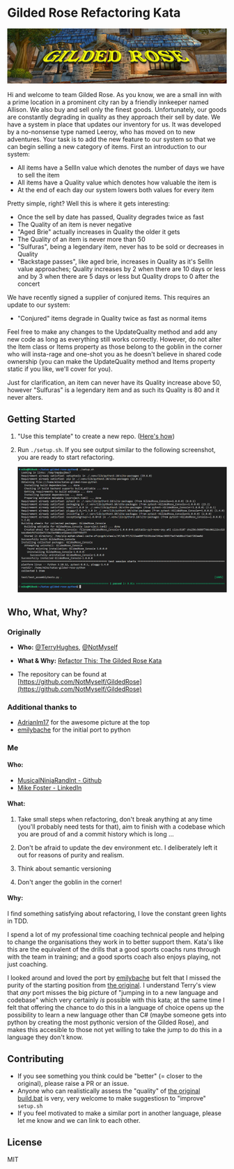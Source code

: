 # Gilded Rose Refactoring Kata

![Gilded Rose](./img/Gilded_Rose.jpg)

Hi and welcome to team Gilded Rose. As you know, we are a small inn with a 
prime location in a prominent city ran by a friendly innkeeper named 
Allison. We also buy and sell only the finest goods. Unfortunately, our 
goods are constantly degrading in quality as they approach their sell by 
date. We have a system in place that updates our inventory for us. It was 
developed by a no-nonsense type named Leeroy, who has moved on to new 
adventures. Your task is to add the new feature to our system so that we 
can begin selling a new category of items. First an introduction to our 
system:

- All items have a SellIn value which denotes the number of days we have 
to sell the item
- All items have a Quality value which denotes how valuable the item is
- At the end of each day our system lowers both values for every item

Pretty simple, right? Well this is where it gets interesting:

- Once the sell by date has passed, Quality degrades twice as fast
- The Quality of an item is never negative
- "Aged Brie" actually increases in Quality the older it gets
- The Quality of an item is never more than 50
- "Sulfuras", being a legendary item, never has to be sold or decreases 
in Quality
- "Backstage passes", like aged brie, increases in Quality as it's SellIn 
value approaches; Quality increases by 2 when there are 10 days or less 
and by 3 when there are 5 days or less but Quality drops to 0 after the 
concert

We have recently signed a supplier of conjured items. This requires an 
update to our system:

- "Conjured" items degrade in Quality twice as fast as normal items

Feel free to make any changes to the UpdateQuality method and add any 
new code as long as everything still works correctly. However, do not 
alter the Item class or Items property as those belong to the goblin 
in the corner who will insta-rage and one-shot you as he doesn't 
believe in shared code ownership (you can make the UpdateQuality 
method and Items property static if you like, we'll cover for you).

Just for clarification, an item can never have its Quality increase 
above 50, however "Sulfuras" is a legendary item and as such its 
Quality is 80 and it never alters.

## Getting Started

1. "Use this template" to create a new repo. ([Here's how](https://docs.github.com/en/repositories/creating-and-managing-repositories/creating-a-repository-from-a-template#creating-a-repository-from-a-template))
1. Run `./setup.sh`. If you see  output similar to the following screenshot, you are ready to  start refactoring.

    ![Screenshot of Setup Output](img/setup_output.png "Good Setup Output")

## Who, What, Why?

### Originally

- **Who:** [@TerryHughes](https://twitter.com/TerryHughes), [@NotMyself](https://twitter.com/NotMyself)

- **What & Why:** [Refactor This: The Gilded Rose Kata](http://iamnotmyself.com/2011/02/13/refactor-this-the-gilded-rose-kata/)

- The repository can be found at [https://github.com/NotMyself/GildedRose](https://github.com/NotMyself/GildedRose)

### Additional thanks to

- [Adrianlm17](https://github.com/Adrianlm17) for the awesome picture at the top
- [emilybache](https://github.com/emilybache) for the initial port to python

### Me

#### Who:
- [MusicalNinjaRandInt - Github](https://github.com/MusicalNinjaRandInt/MusicalNinjaRandInt)
- [Mike Foster - LinkedIn](https://www.linkedin.com/in/mjfoster/)

#### What:

1. Take small steps when refactoring, don't break anything at any time (you'll probably need tests for that), aim to finish with a codebase which you are proud of and a commit history which is long ...

1. Don't be afraid to update the dev environment etc. I deliberately left it out for reasons of purity and realism.

1. Think about semantic versioning

1. Don't anger the goblin in the corner!

#### Why:

I find something satisfying about refactoring, I love the constant green lights in TDD.

I spend a lot of my professional time coaching technical people and helping to change the organisations they work in to better support them. Kata's like this are the equivalent of the drills that a good sports coachs runs through with the team in training; and a good sports coach also enjoys playing, not just coaching.

I looked around and loved the port by [emilybache](https://github.com/emilybache) but felt that I missed the purity of the starting position from [the original](https://github.com/NotMyself/GildedRose). I understand Terry's view that *any* port misses the big picture of "jumping in to a new language and codebase" which very certainly *is* possible with this kata; at the same time I felt that offering the chance to do this in a language of choice opens up the possibility to learn a new language other than C# (maybe someone gets into python by creating the most pythonic version of the Gilded Rose), and makes this accesible to those not yet willing to take the jump to do this in a language they don't know.

## Contributing

- If you see something you think could be "better" (= closer to the original), please raise a PR or an issue.
- Anyone who can realistically assess the "quality" of [the original build.bat](https://github.com/NotMyself/GildedRose/blob/86bef008181ec580b207bef61163c9abfea4aa70/build.bat) is very, very welcome to make suggestiosn to "improve" `setup.sh`
- If you feel motivated to make a similar port in another language, please let me know and we can link to each other.

## License

MIT